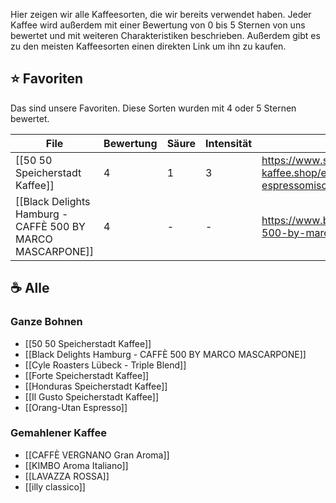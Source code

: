 
Hier zeigen wir alle Kaffeesorten, die wir bereits verwendet haben. Jeder Kaffee wird außerdem mit einer Bewertung von 0 bis 5 Sternen von uns bewertet und mit weiteren Charakteristiken beschrieben. Außerdem gibt es zu den meisten Kaffeesorten einen direkten Link um ihn zu kaufen.

## ⭐ Favoriten

Das sind unsere Favoriten. Diese Sorten wurden mit 4 oder 5 Sternen bewertet. 

<!-- QueryToSerialize: table coffee-rating as Bewertung, coffee-acidity as Säure, coffee-intensity as Intensität, coffee-url as URL from "Kaffee/Sorten" where coffee-rating > 3 -->
<!-- SerializedQuery: table coffee-rating as Bewertung, coffee-acidity as Säure, coffee-intensity as Intensität, coffee-url as URL from "Kaffee/Sorten" where coffee-rating > 3 -->

| File                                                                                                                                             | Bewertung | Säure | Intensität | URL                                                                       |
| ------------------------------------------------------------------------------------------------------------------------------------------------ | --------- | ----- | ---------- | ------------------------------------------------------------------------- |
| [[50 50 Speicherstadt Kaffee]]                                                         | 4         | 1     | 3          | https://www.speicherstadt-kaffee.shop/espresso/166/50/50-espressomischung |
| [[Black Delights Hamburg - CAFFÈ 500 BY MARCO MASCARPONE]] | 4         | \-    | \-         | https://www.blackdelight.de/product/disco-500-by-marco-mascarpone/        |
<!-- SerializedQuery END -->

## ☕ Alle

### Ganze Bohnen
<!-- QueryToSerialize: list from "Kaffee/Sorten/Ganze Bohnen" -->
<!-- SerializedQuery: list from "Kaffee/Sorten/Ganze Bohnen" -->
- [[50 50 Speicherstadt Kaffee]]
- [[Black Delights Hamburg - CAFFÈ 500 BY MARCO MASCARPONE]]
- [[Cyle Roasters Lübeck - Triple Blend]]
- [[Forte Speicherstadt Kaffee]]
- [[Honduras Speicherstadt Kaffee]]
- [[Il Gusto Speicherstadt Kaffee]]
- [[Orang-Utan Espresso]]
<!-- SerializedQuery END -->

### Gemahlener Kaffee
<!-- QueryToSerialize: list from "Kaffee/Sorten/Gemahlener Kaffee" -->
<!-- SerializedQuery: list from "Kaffee/Sorten/Gemahlener Kaffee" -->
- [[CAFFÈ VERGNANO Gran Aroma]]
- [[KIMBO Aroma Italiano]]
- [[LAVAZZA ROSSA]]
- [[illy classico]]
<!-- SerializedQuery END -->



